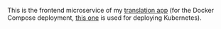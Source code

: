 This is the frontend microservice of my [translation app](https://translation.datatrigger.org) (for the Docker Compose deployment, [this one](https://github.com/datatrigger/unlimited_translation-frontend-k8s) is used for deploying Kubernetes).
